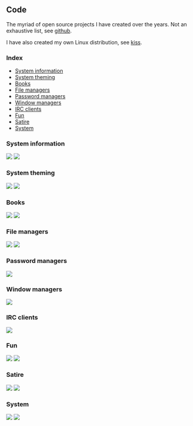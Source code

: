 ## Code

The myriad of open source projects I have created over the years.
Not an exhaustive list, see [github](https://github.com/dylanaraps).

I have also created my own Linux distribution, see [kiss](https://k1ss.org).

### Index

<!-- vim-markdown-toc GFM -->

* [System information](#system-information)
* [System theming](#system-theming)
* [Books](#books)
* [File managers](#file-managers)
* [Password managers](#password-managers)
* [Window managers](#window-managers)
* [IRC clients](#irc-clients)
* [Fun](#fun)
* [Satire](#satire)
* [System](#system)

<!-- vim-markdown-toc -->


### System information

<a href="https://github.com/dylanaraps/neofetch"><img src="https://gh-card.dev/repos/dylanaraps/neofetch.svg" loading=lazy class="gh p"></a>
<a href="https://github.com/dylanaraps/pfetch"><img src="https://gh-card.dev/repos/dylanaraps/pfetch.svg" loading=lazy class="gh p"></a>

### System theming

<a href="https://github.com/dylanaraps/paleta"><img src="https://gh-card.dev/repos/dylanaraps/paleta.svg" loading=lazy class="gh p"></a>
<a href="https://github.com/dylanaraps/pywal"><img src="https://gh-card.dev/repos/dylanaraps/pywal.svg" loading=lazy class="gh p"></a>

### Books

<a href="https://github.com/dylanaraps/pure-bash-bible"><img src="https://gh-card.dev/repos/dylanaraps/pure-bash-bible.svg" loading=lazy class="gh p"></a>
<a href="https://github.com/dylanaraps/pure-sh-bible"><img src="https://gh-card.dev/repos/dylanaraps/pure-sh-bible.svg" loading=lazy class="gh p"></a>

### File managers

<a href="https://github.com/dylanaraps/fff"><img src="https://gh-card.dev/repos/dylanaraps/fff.svg" loading=lazy class="gh p"></a>
<a href="https://github.com/dylanaraps/shfm"><img src="https://gh-card.dev/repos/dylanaraps/shfm.svg" loading=lazy class="gh p"></a>

### Password managers

<a href="https://github.com/dylanaraps/pash"><img src="https://gh-card.dev/repos/dylanaraps/pash.svg" loading=lazy class="gh p"></a>

### Window managers

<a href="https://github.com/dylanaraps/sowm"><img src="https://gh-card.dev/repos/dylanaraps/sowm.svg" loading=lazy class="gh p"></a>

### IRC clients

<a href="https://github.com/dylanaraps/birch"><img src="https://gh-card.dev/repos/dylanaraps/birch.svg" loading=lazy class="gh p"></a>

### Fun

<a href="https://github.com/dylanaraps/pxltrm"><img src="https://gh-card.dev/repos/dylanaraps/pxltrm.svg" loading=lazy class="gh p"></a>
<a href="https://github.com/dylanaraps/torque"><img src="https://gh-card.dev/repos/dylanaraps/torque.svg" loading=lazy class="gh p"></a>

### Satire

<a href="https://github.com/dylanaraps/promptless"><img src="https://gh-card.dev/repos/dylanaraps/promptless.svg" loading=lazy class="gh p"></a>
<a href="https://github.com/dylanaraps/clutter-home"><img src="https://gh-card.dev/repos/dylanaraps/clutter-home.svg" loading=lazy class="gh p"></a>

### System

<a href="https://github.com/dylanaraps/eiwd"><img src="https://gh-card.dev/repos/dylanaraps/eiwd.svg" loading=lazy class="gh p"></a>
<a href="https://github.com/dylanaraps/pow"><img src="https://gh-card.dev/repos/dylanaraps/pow.svg" loading=lazy class="gh p"></a>

